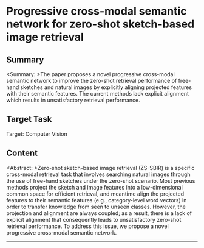 # Progressive cross-modal semantic network for zero-shot sketch-based image retrieval

## Summary

<Summary: >The paper proposes a novel progressive cross-modal semantic network to improve the zero-shot retrieval performance of free-hand sketches and natural images by explicitly aligning projected features with their semantic features. The current methods lack explicit alignment which results in unsatisfactory retrieval performance.


## Target Task

Target: Computer Vision

## Content

<Abstract: >Zero-shot sketch-based image retrieval (ZS-SBIR) is a specific cross-modal retrieval task that involves searching natural images through the use of free-hand sketches under the zero-shot scenario. Most previous methods project the sketch and image features into a low-dimensional common space for efficient retrieval, and meantime align the projected features to their semantic features (e.g., category-level word vectors) in order to transfer knowledge from seen to unseen classes. However, the projection and alignment are always coupled; as a result, there is a lack of explicit alignment that consequently leads to unsatisfactory zero-shot retrieval performance. To address this issue, we propose a novel progressive cross-modal semantic network.



---

